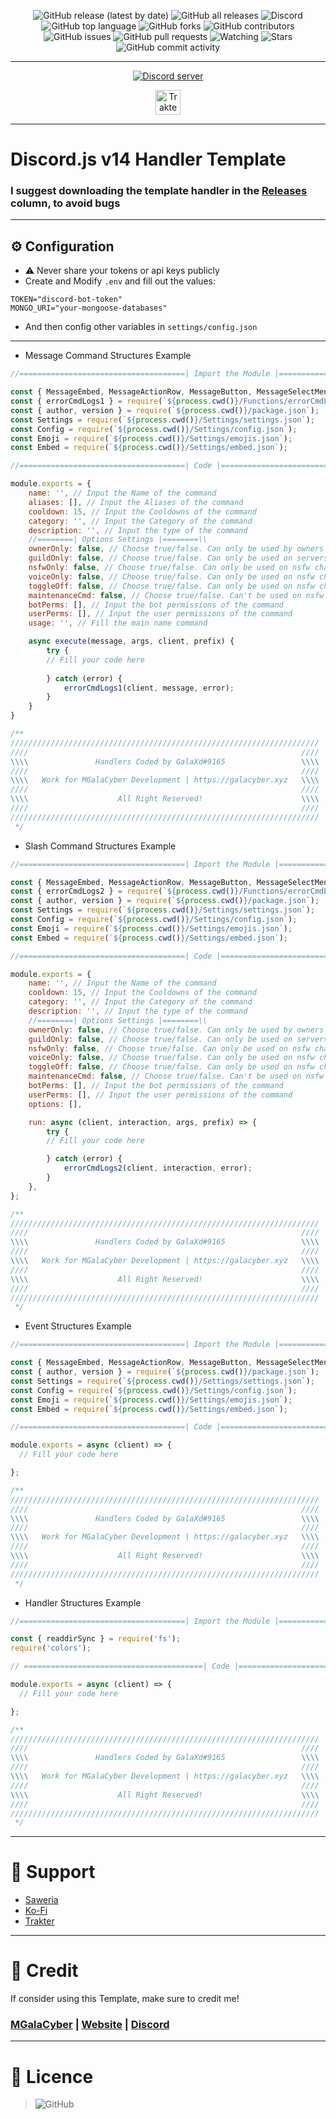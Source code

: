 <div align="center">
  
<!--   <img src="https://cdn.discordapp.com/attachments/893068961116225567/943053270375608360/FB_IMG_1642503622583.jpg" width="75%"></img>  -->
  
  ![GitHub release (latest by date)](https://img.shields.io/github/v/release/MGalaCyber/Discord.js-v14-Handler-Template?style=for-the-badge)
  ![GitHub all releases](https://img.shields.io/github/downloads/MGalaCyber/Discord.js-v14-Handler-Template/total?style=for-the-badge)
  ![Discord](https://img.shields.io/discord/826406117658853417?logo=discord&style=for-the-badge)
  ![GitHub top language](https://img.shields.io/github/languages/top/MGalaCyber/Discord.js-v14-Handler-Template?logo=javascript&style=for-the-badge)
  ![GitHub forks](https://img.shields.io/github/forks/MGalaCyber/Discord.js-v14-Handler-Template?logo=github&style=for-the-badge)
  ![GitHub contributors](https://img.shields.io/github/contributors/MGalaCyber/Discord.js-v14-Handler-Template?logo=github&style=for-the-badge)
  ![GitHub issues](https://img.shields.io/github/issues/MGalaCyber/Discord.js-v14-Handler-Template?logo=github&style=for-the-badge)
  ![GitHub pull requests](https://img.shields.io/github/issues-pr/MGalaCyber/Discord.js-v14-Handler-Template?logo=github&style=for-the-badge)
  ![Watching](https://img.shields.io/github/watchers/MGalaCyber/Discord.js-v14-Handler-Template?style=for-the-badge)
  ![Stars](https://img.shields.io/github/stars/MGalaCyber/Discord.js-v14-Handler-Template?style=for-the-badge)
  ![GitHub commit activity](https://img.shields.io/github/commit-activity/m/MGalaCyber/Discord.js-v14-Handler-Template?style=for-the-badge)
  
</div>

---------
<p align="center">
  <a href="https://discord.gg/VzGNhtmmfB" target="_blank">
      <img src="https://discordapp.com/api/guilds/826406117658853417/widget.png?style=banner2" alt="Discord server">
  </a>
</p>

<p align="center">
  <a href="https://trakteer.id/manggala1274" target="_blank">
      <img id="wse-buttons-preview" src="https://cdn.trakteer.id/images/embed/trbtn-green-1.png" height="40" style="border:0px;height:40px;" alt="Trakteer Saya">
  </a>
</p>

---------
# Discord.js v14 Handler Template
### I suggest downloading the template handler in the [Releases](https://github.com/MGalaCyber/Discord.js-v14-Handler-Template/releases/latest) column, to avoid bugs

---------
## ⚙ Configuration
- ⚠ Never share your tokens or api keys publicly
- Create and Modify `.env` and fill out the values:
```env
TOKEN="discord-bot-token"
MONGO_URI="your-mongoose-databases"
```
- And then config other variables in `settings/config.json`

---------

- Message Command Structures Example
```js
//=====================================| Import the Module |=====================================\\

const { MessageEmbed, MessageActionRow, MessageButton, MessageSelectMenu, MessageAttachment } = require('discord.js');
const { errorCmdLogs1 } = require(`${process.cwd()}/Functions/errorCmdLogs.js`);
const { author, version } = require(`${process.cwd()}/package.json`);
const Settings = require(`${process.cwd()}/Settings/settings.json`);
const Config = require(`${process.cwd()}/Settings/config.json`);
const Emoji = require(`${process.cwd()}/Settings/emojis.json`);
const Embed = require(`${process.cwd()}/Settings/embed.json`);

//=====================================| Code |=====================================\\

module.exports = {
    name: '', // Input the Name of the command
    aliases: [], // Input the Aliases of the command
    cooldown: 15, // Input the Cooldowns of the command
    category: '', // Input the Category of the command
    description: '', // Input the type of the command
    //========| Options Settings |========\\
    ownerOnly: false, // Choose true/false. Can only be used by owners registered with bots who can use this command
    guildOnly: false, // Choose true/false. Can only be used on servers registered by bots that can use this command
    nsfwOnly: false, // Choose true/false. Can only be used on nsfw channels that can use this command
    voiceOnly: false, // Choose true/false. Can only be used on nsfw channels that can use this command
    toggleOff: false, // Choose true/false. Can only be used on nsfw channels that can use this command
    maintenanceCmd: false, // Choose true/false. Can't be used on nsfw channels that can use this command
    botPerms: [], // Input the bot permissions of the command
    userPerms: [], // Input the user permissions of the command
    usage: '', // Fill the main name command

    async execute(message, args, client, prefix) {
        try {
        // Fill your code here
        
        } catch (error) {
            errorCmdLogs1(client, message, error);
        }
    }
}

/**
/////////////////////////////////////////////////////////////////////
////                                                             ////
\\\\               Handlers Coded by GalaXd#9165                 \\\\
////                                                             ////
\\\\   Work for MGalaCyber Development | https://galacyber.xyz   \\\\
////                                                             ////
\\\\                    All Right Reserved!                      \\\\
////                                                             ////
/////////////////////////////////////////////////////////////////////
 */
```
- Slash Command Structures Example
```js
//=====================================| Import the Module |=====================================\

const { MessageEmbed, MessageActionRow, MessageButton, MessageSelectMenu, MessageAttachment } = require('discord.js');
const { errorCmdLogs2 } = require(`${process.cwd()}/Functions/errorCmdLogs.js`);
const { author, version } = require(`${process.cwd()}/package.json`);
const Settings = require(`${process.cwd()}/Settings/settings.json`);
const Config = require(`${process.cwd()}/Settings/config.json`);
const Emoji = require(`${process.cwd()}/Settings/emojis.json`);
const Embed = require(`${process.cwd()}/Settings/embed.json`);

//=====================================| Code |=====================================\

module.exports = {
    name: '', // Input the Name of the command
    cooldown: 15, // Input the Cooldowns of the command
    category: '', // Input the Category of the command
    description: '', // Input the type of the command
    //========| Options Settings |========\\
    ownerOnly: false, // Choose true/false. Can only be used by owners registered with bots who can use this command
    guildOnly: false, // Choose true/false. Can only be used on servers registered by bots that can use this command
    nsfwOnly: false, // Choose true/false. Can only be used on nsfw channels that can use this command
    voiceOnly: false, // Choose true/false. Can only be used on nsfw channels that can use this command
    toggleOff: false, // Choose true/false. Can only be used on nsfw channels that can use this command
    maintenanceCmd: false, // Choose true/false. Can't be used on nsfw channels that can use this command
    botPerms: [], // Input the bot permissions of the command
    userPerms: [], // Input the user permissions of the command
    options: [],

    run: async (client, interaction, args, prefix) => {
        try {
        // Fill your code here

        } catch (error) {
            errorCmdLogs2(client, interaction, error);
        }
    },
};

/**
/////////////////////////////////////////////////////////////////////
////                                                             ////
\\\\               Handlers Coded by GalaXd#9165                 \\\\
////                                                             ////
\\\\   Work for MGalaCyber Development | https://galacyber.xyz   \\\\
////                                                             ////
\\\\                    All Right Reserved!                      \\\\
////                                                             ////
/////////////////////////////////////////////////////////////////////
 */
```
- Event Structures Example
```js
//=====================================| Import the Module |=====================================\\

const { MessageEmbed, MessageActionRow, MessageButton, MessageSelectMenu, MessageAttachment } = require('discord.js');
const { author, version } = require(`${process.cwd()}/package.json`);
const Settings = require(`${process.cwd()}/Settings/settings.json`);
const Config = require(`${process.cwd()}/Settings/config.json`);
const Emoji = require(`${process.cwd()}/Settings/emojis.json`);
const Embed = require(`${process.cwd()}/Settings/embed.json`);

//=====================================| Code |=====================================\\

module.exports = async (client) => {
  // Fill your code here

};

/**
/////////////////////////////////////////////////////////////////////
////                                                             ////
\\\\               Handlers Coded by GalaXd#9165                 \\\\
////                                                             ////
\\\\   Work for MGalaCyber Development | https://galacyber.xyz   \\\\
////                                                             ////
\\\\                    All Right Reserved!                      \\\\
////                                                             ////
/////////////////////////////////////////////////////////////////////
 */
```
- Handler Structures Example
```js
//=====================================| Import the Module |=====================================\\

const { readdirSync } = require('fs');
require('colors');

// ========================================| Code |======================================= \\

module.exports = async (client) => {
  // Fill your code here

};

/**
/////////////////////////////////////////////////////////////////////
////                                                             ////
\\\\               Handlers Coded by GalaXd#9165                 \\\\
////                                                             ////
\\\\   Work for MGalaCyber Development | https://galacyber.xyz   \\\\
////                                                             ////
\\\\                    All Right Reserved!                      \\\\
////                                                             ////
/////////////////////////////////////////////////////////////////////
 */
```

---------
# 💖 Support
- [Saweria](https://saweria.co/Galaxy1274)
- [Ko-Fi](https://ko-fi.com/MGalaCyber1274)
- [Trakter](https://trakteer.id/manggala1274)

---------
# 💝 Credit
If consider using this Template, make sure to credit me!
### [MGalaCyber](https://github.com/MGalaCyber) | [Website](https://galacyber.vercel.app) | [Discord](https://discord.gg/VzGNhtmmfB)

---------
# 📜 Licence
> ![GitHub](https://img.shields.io/github/license/MGalaCyber/Discord.js-v14-Handler-Template?style=for-the-badge)
